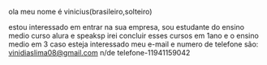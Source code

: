 ola meu nome é vinicius(brasileiro,solteiro)

estou interessado em entrar na sua empresa,
sou estudante do ensino medio
curso alura e speaksp
irei concluir esses cursos em 1ano e o ensino medio em 3
caso esteja interessado meu e-mail e numero de telefone são:
vinidiaslima08@gmail.com
n/de telefone-11941159042


<!---
V1nnicius/V1nnicius is a ✨ special ✨ repository because its `README.md` (this file) appears on your GitHub profile.
You can click the Preview link to take a look at your changes.
--->
